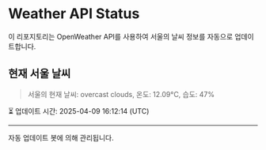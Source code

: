 
# Weather API Status

이 리포지토리는 OpenWeather API를 사용하여 서울의 날씨 정보를 자동으로 업데이트합니다.

## 현재 서울 날씨
> 서울의 현재 날씨: overcast clouds, 온도: 12.09°C, 습도: 47%

⏳ 업데이트 시간: 2025-04-09 16:12:14 (UTC)

---
자동 업데이트 봇에 의해 관리됩니다.
